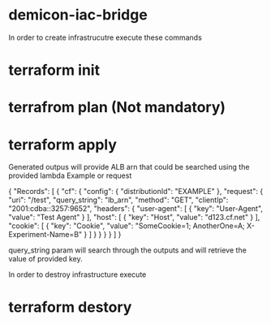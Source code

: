 # demicon-iac-bridge

In order to create infrastrucutre execute these commands

# terraform init

# terrafrom plan (Not mandatory)

# terraform apply

Generated outpus will provide ALB arn that could be searched using the provided lambda
Example or request

{
"Records": [
{
"cf": {
"config": {
"distributionId": "EXAMPLE"
},
"request": {
"uri": "/test",
"query_string": "lb_arn",
"method": "GET",
"clientIp": "2001:cdba::3257:9652",
"headers": {
"user-agent": [
{
"key": "User-Agent",
"value": "Test Agent"
}
],
"host": [
{
"key": "Host",
"value": "d123.cf.net"
}
],
"cookie": [
{
"key": "Cookie",
"value": "SomeCookie=1; AnotherOne=A; X-Experiment-Name=B"
}
]
}
}
}
}
]
}

query_string param will search through the outputs and will retrieve the value of provided key.

In order to destroy infrastructure execute

# terraform destory
